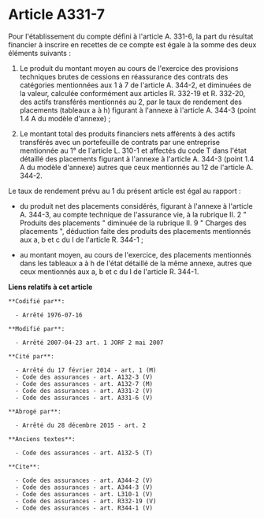 # Article A331-7

Pour l'établissement du compte défini à l'article A. 331-6, la part du résultat financier à inscrire en recettes de ce compte
est égale à la somme des deux éléments suivants : 

1. Le produit du montant moyen au cours de l'exercice des provisions techniques brutes de cessions en réassurance des
contrats des catégories mentionnées aux 1 à 7 de l'article A. 344-2, et diminuées de la valeur, calculée conformément aux
articles R. 332-19 et R. 332-20, des actifs transférés mentionnés au 2, par le taux de rendement des placements (tableaux a à
h) figurant à l'annexe à l'article A. 344-3 (point 1.4 A du modèle d'annexe) ; 

2. Le montant total des produits financiers nets afférents à des actifs transférés avec un portefeuille de contrats par une
entreprise mentionnée au 1° de l'article L. 310-1 et affectés du code T dans l'état détaillé des placements figurant à
l'annexe à l'article A. 344-3 (point 1.4 A du modèle d'annexe) autres que ceux mentionnés au 12 de l'article A. 344-2. 

Le taux de rendement prévu au 1 du présent article est égal au rapport :

- du produit net des placements considérés, figurant à l'annexe à l'article A. 344-3, au compte technique de l'assurance vie,
à la rubrique II. 2 " Produits des placements " diminuée de la rubrique II. 9 " Charges des placements ", déduction faite des
produits des placements mentionnés aux a, b et c du I de l'article R. 344-1 ;

- au montant moyen, au cours de l'exercice, des placements mentionnés dans les tableaux a à h de l'état détaillé de la même
annexe, autres que ceux mentionnés aux a, b et c du I de l'article R. 344-1.

**Liens relatifs à cet article**

	**Codifié par**:

	  - Arrêté 1976-07-16

	**Modifié par**:

	  - Arrêté 2007-04-23 art. 1 JORF 2 mai 2007

	**Cité par**:

	  - Arrêté du 17 février 2014 - art. 1 (M)
	  - Code des assurances - art. A132-3 (V)
	  - Code des assurances - art. A132-7 (M)
	  - Code des assurances - art. A331-2 (V)
	  - Code des assurances - art. A331-6 (V)

	**Abrogé par**:

	  - Arrêté du 28 décembre 2015 - art. 2

	**Anciens textes**:

	  - Code des assurances - art. A132-5 (T)

	**Cite**:

	  - Code des assurances - art. A344-2 (V)
	  - Code des assurances - art. A344-3 (V)
	  - Code des assurances - art. L310-1 (V)
	  - Code des assurances - art. R332-19 (V)
	  - Code des assurances - art. R344-1 (V)
